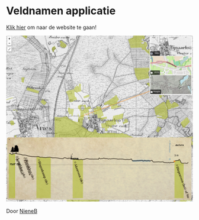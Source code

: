 # Veldnamen applicatie

[Klik hier](maptime.waag.org/veldnamen) om naar de website te gaan!

![Mapspanel](public/pict/mapspanel.png)


Door [NieneB](https://github.com/NieneB)
